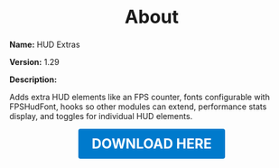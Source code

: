 <h1 style="text-align:center; font-size:2rem; font-weight:bold;">About</h1>

**Name:**
HUD Extras

**Version:**
1.29

**Description:**

Adds extra HUD elements like an FPS counter, fonts configurable with FPSHudFont, hooks so other modules can extend, performance stats display, and toggles for individual HUD elements.




<p align="center"><a href="https://github.com/LiliaFramework/Modules/raw/refs/heads/gh-pages/hud_extras.zip" style="display:inline-block;padding:12px 24px;font-size:1.5rem;font-weight:bold;text-decoration:none;color:#fff;background-color:var(--md-primary-fg-color,#007acc);border-radius:4px;">DOWNLOAD HERE</a></p>